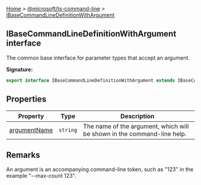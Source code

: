 [Home](./index) &gt; [@microsoft/ts-command-line](./ts-command-line.md) &gt; [IBaseCommandLineDefinitionWithArgument](./ts-command-line.ibasecommandlinedefinitionwithargument.md)

## IBaseCommandLineDefinitionWithArgument interface

The common base interface for parameter types that accept an argument.

<b>Signature:</b>

```typescript
export interface IBaseCommandLineDefinitionWithArgument extends IBaseCommandLineDefinition 
```

## Properties

|  Property | Type | Description |
|  --- | --- | --- |
|  [argumentName](./ts-command-line.ibasecommandlinedefinitionwithargument.argumentname.md) | `string` | The name of the argument, which will be shown in the command-line help. |

## Remarks

An argument is an accompanying command-line token, such as "123" in the example "--max-count 123".


